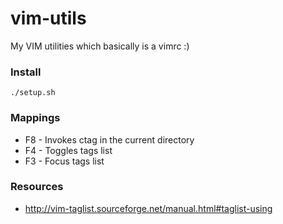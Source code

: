 # vim-utils
My VIM utilities which basically is a vimrc :)

### Install 

    ./setup.sh

### Mappings
*   F8 - Invokes ctag in the current directory
*   F4 - Toggles tags list
*   F3 - Focus tags list

### Resources
*   http://vim-taglist.sourceforge.net/manual.html#taglist-using
